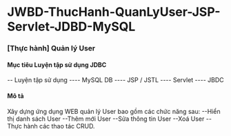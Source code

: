 # JWBD-ThucHanh-QuanLyUser-JSP-Servlet-JDBD-MySQL
### [Thực hành] Quản lý User
#### Mục tiêu Luyện tập sử dụng JDBC
-- Luyện tập sử dụng
---- MySQL DB
---- JSP / JSTL
---- Servlet
---- JBDC
#### Mô tả
  Xây dựng ứng dụng WEB quản lý User bao gồm các chức năng sau:
--Hiển thị danh sách User
--Thêm mới User
--Sửa thông tin User
--Xoá User
--Thực hành các thao tác CRUD.
